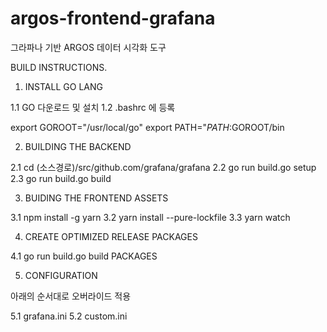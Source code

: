 # argos-frontend-grafana
그라파나 기반 ARGOS  데이터 시각화 도구 


BUILD INSTRUCTIONS.

1. INSTALL GO LANG

1.1 GO 다운로드 및 설치
1.2 .bashrc 에 등록

export GOROOT="/usr/local/go"
export PATH="$PATH:$GOROOT/bin

2. BUILDING THE BACKEND

2.1 cd (소스경로)/src/github.com/grafana/grafana
2.2 go run build.go setup
2.3 go run build.go build

3. BUIDING THE FRONTEND ASSETS

3.1 npm install -g yarn
3.2 yarn install --pure-lockfile
3.3 yarn watch

4. CREATE OPTIMIZED RELEASE PACKAGES

4.1 go run build.go build PACKAGES

5. CONFIGURATION

아래의 순서대로 오버라이드 적용

5.1 grafana.ini 
5.2 custom.ini
